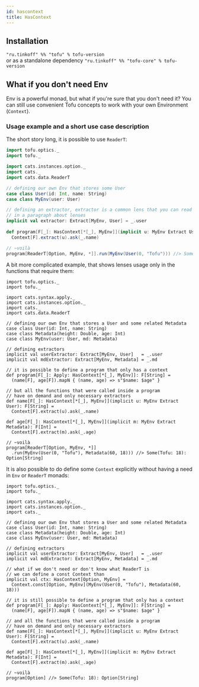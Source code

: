 ```yaml
---
id: hascontext
title: HasContext
---
```

## Installation
`"ru.tinkoff" %% "tofu" % tofu-version`  
or as a standalone dependency 
`"ru.tinkoff" %% "tofu-core" % tofu-version`  

## What if you don't need Env

Env is a powerful monad, but what if you're sure that you don't need it?
You can still use convenient Tofu concepts to work with your own Environment (`Context`).  

### Usage example and a short use case description  

The short story long, it is possible to use `ReaderT`:
 
```scala
import tofu.optics._
import tofu._

import cats.instances.option._
import cats._
import cats.data.ReaderT

// defining our own Env that stores some User
case class User(id: Int, name: String)
case class MyEnv(user: User)

// defining an extractor, extractor is a common lens that you can read about
// in a paragraph about lenses
implicit val extractor: Extract[MyEnv, User] = _.user
      
def program[F[_]: HasContext[*[_], MyEnv]](implicit u: MyEnv Extract User): F[String] = 
  Context[F].extract(u).ask(_.name)

// ~voilà
program[ReaderT[Option, MyEnv, *]].run(MyEnv(User(0, "Tofu"))) //> Some(Tofu): Option[String]

```

A bit more complicated example, that shows lenses usage only in the functions that require them:

```scala:reset
import tofu.optics._
import tofu._

import cats.syntax.apply._
import cats.instances.option._
import cats._
import cats.data.ReaderT

// defining our own Env that stores a User and some related Metadata
case class User(id: Int, name: String)
case class Metadata(height: Double, age: Int)
case class MyEnv(user: User, md: Metadata)

// defining extractors
implicit val userExtractor: Extract[MyEnv, User]   = _.user
implicit val mdExtractor: Extract[MyEnv, Metadata] = _.md

// it is possible to define a program that only has a context
def program[F[_]: Apply: HasContext[*[_], MyEnv]]: F[String] = 
  (name[F], age[F]).mapN { (name, age) => s"$name: $age" }

// but all the functions that were called inside a program
// have on demand and only necessary extractors
def name[F[_]: HasContext[*[_], MyEnv]](implicit u: MyEnv Extract User): F[String] = 
  Context[F].extract(u).ask(_.name)

def age[F[_]: HasContext[*[_], MyEnv]](implicit m: MyEnv Extract Metadata): F[Int] = 
  Context[F].extract(m).ask(_.age)

// ~voilà
program[ReaderT[Option, MyEnv, *]]
  .run(MyEnv(User(0, "Tofu"), Metadata(60, 18))) //> Some(Tofu: 18): Option[String]
```

It is also possible to do define some `Context` explicitly without having a need in `Env` or `ReaderT` monads:

```scala:reset
import tofu.optics._
import tofu._

import cats.syntax.apply._
import cats.instances.option._
import cats._

// defining our own Env that stores a User and some related Metadata
case class User(id: Int, name: String)
case class Metadata(height: Double, age: Int)
case class MyEnv(user: User, md: Metadata)

// defining extractors
implicit val userExtractor: Extract[MyEnv, User]   = _.user
implicit val mdExtractor: Extract[MyEnv, Metadata] = _.md

// what if we don't need or don't know what ReaderT is
// we can define a const Context than
implicit val ctx: HasContext[Option, MyEnv] =
  Context.const[Option, MyEnv](MyEnv(User(0, "Tofu"), Metadata(60, 18)))

// it is still possible to define a program that only has a context
def program[F[_]: Apply: HasContext[*[_], MyEnv]]: F[String] =
  (name[F], age[F]).mapN { (name, age) => s"$name: $age" }

// and all the functions that were called inside a program
// have on demand and only necessary extractors
def name[F[_]: HasContext[*[_], MyEnv]](implicit u: MyEnv Extract User): F[String] =
  Context[F].extract(u).ask(_.name)

def age[F[_]: HasContext[*[_], MyEnv]](implicit m: MyEnv Extract Metadata): F[Int] =
  Context[F].extract(m).ask(_.age)

// ~voilà
program[Option] //> Some(Tofu: 18): Option[String]
```
